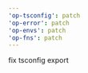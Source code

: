```yaml
---
'op-tsconfig': patch
'op-error': patch
'op-envs': patch
'op-fns': patch
---
```


fix tsconfig export
